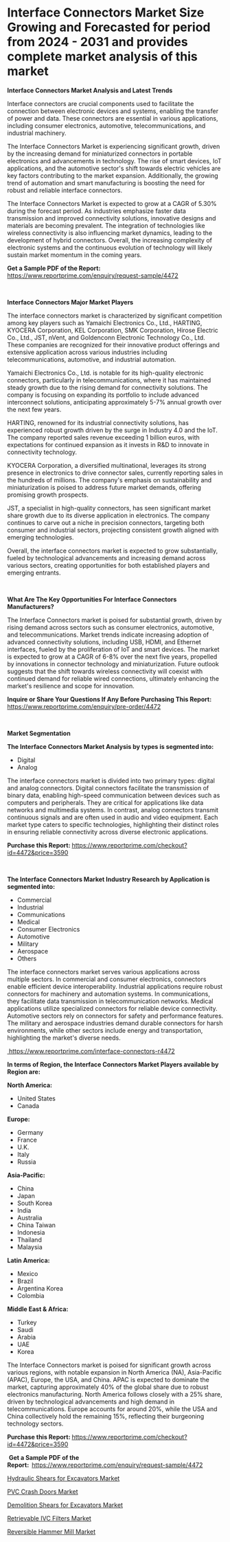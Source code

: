 <p><h1>Interface Connectors Market Size Growing and Forecasted for period from 2024 - 2031 and provides complete market analysis of this market</h1></p><p><strong>Interface Connectors Market Analysis and Latest Trends</strong></p>
<p><p>Interface connectors are crucial components used to facilitate the connection between electronic devices and systems, enabling the transfer of power and data. These connectors are essential in various applications, including consumer electronics, automotive, telecommunications, and industrial machinery. </p><p>The Interface Connectors Market is experiencing significant growth, driven by the increasing demand for miniaturized connectors in portable electronics and advancements in technology. The rise of smart devices, IoT applications, and the automotive sector's shift towards electric vehicles are key factors contributing to the market expansion. Additionally, the growing trend of automation and smart manufacturing is boosting the need for robust and reliable interface connectors.</p><p>The Interface Connectors Market is expected to grow at a CAGR of 5.30% during the forecast period. As industries emphasize faster data transmission and improved connectivity solutions, innovative designs and materials are becoming prevalent. The integration of technologies like wireless connectivity is also influencing market dynamics, leading to the development of hybrid connectors. Overall, the increasing complexity of electronic systems and the continuous evolution of technology will likely sustain market momentum in the coming years.</p></p>
<p><strong>Get a Sample PDF of the Report:&nbsp;</strong> <a href="https://www.reportprime.com/enquiry/request-sample/4472">https://www.reportprime.com/enquiry/request-sample/4472</a></p>
<p>&nbsp;</p>
<p><strong>Interface Connectors Major Market Players</strong></p>
<p><p>The interface connectors market is characterized by significant competition among key players such as Yamaichi Electronics Co., Ltd., HARTING, KYOCERA Corporation, KEL Corporation, SMK Corporation, Hirose Electric Co., Ltd., JST, nVent, and Goldenconn Electronic Technology Co., Ltd. These companies are recognized for their innovative product offerings and extensive application across various industries including telecommunications, automotive, and industrial automation.</p><p>Yamaichi Electronics Co., Ltd. is notable for its high-quality electronic connectors, particularly in telecommunications, where it has maintained steady growth due to the rising demand for connectivity solutions. The company is focusing on expanding its portfolio to include advanced interconnect solutions, anticipating approximately 5-7% annual growth over the next few years.</p><p>HARTING, renowned for its industrial connectivity solutions, has experienced robust growth driven by the surge in Industry 4.0 and the IoT. The company reported sales revenue exceeding 1 billion euros, with expectations for continued expansion as it invests in R&D to innovate in connectivity technology.</p><p>KYOCERA Corporation, a diversified multinational, leverages its strong presence in electronics to drive connector sales, currently reporting sales in the hundreds of millions. The company's emphasis on sustainability and miniaturization is poised to address future market demands, offering promising growth prospects.</p><p>JST, a specialist in high-quality connectors, has seen significant market share growth due to its diverse application in electronics. The company continues to carve out a niche in precision connectors, targeting both consumer and industrial sectors, projecting consistent growth aligned with emerging technologies.</p><p>Overall, the interface connectors market is expected to grow substantially, fueled by technological advancements and increasing demand across various sectors, creating opportunities for both established players and emerging entrants.</p></p>
<p>&nbsp;</p>
<p><strong>What Are The Key Opportunities For Interface Connectors Manufacturers?</strong></p>
<p><p>The Interface Connectors market is poised for substantial growth, driven by rising demand across sectors such as consumer electronics, automotive, and telecommunications. Market trends indicate increasing adoption of advanced connectivity solutions, including USB, HDMI, and Ethernet interfaces, fueled by the proliferation of IoT and smart devices. The market is expected to grow at a CAGR of 6-8% over the next five years, propelled by innovations in connector technology and miniaturization. Future outlook suggests that the shift towards wireless connectivity will coexist with continued demand for reliable wired connections, ultimately enhancing the market's resilience and scope for innovation.</p></p>
<p><strong>Inquire or Share Your Questions If Any Before Purchasing This Report:</strong> <a href="https://www.reportprime.com/enquiry/pre-order/4472">https://www.reportprime.com/enquiry/pre-order/4472</a></p>
<p>&nbsp;</p>
<p><strong>Market Segmentation</strong></p>
<p><strong>The Interface Connectors Market Analysis by types is segmented into:</strong></p>
<p><ul><li>Digital</li><li>Analog</li></ul></p>
<p><p>The interface connectors market is divided into two primary types: digital and analog connectors. Digital connectors facilitate the transmission of binary data, enabling high-speed communication between devices such as computers and peripherals. They are critical for applications like data networks and multimedia systems. In contrast, analog connectors transmit continuous signals and are often used in audio and video equipment. Each market type caters to specific technologies, highlighting their distinct roles in ensuring reliable connectivity across diverse electronic applications.</p></p>
<p><strong>Purchase this Report:&nbsp;</strong><a href="https://www.reportprime.com/checkout?id=4472&price=3590">https://www.reportprime.com/checkout?id=4472&price=3590</a></p>
<p>&nbsp;</p>
<p><strong>The Interface Connectors Market Industry Research by Application is segmented into:</strong></p>
<p><ul><li>Commercial</li><li>Industrial</li><li>Communications</li><li>Medical</li><li>Consumer Electronics</li><li>Automotive</li><li>Military</li><li>Aerospace</li><li>Others</li></ul></p>
<p><p>The interface connectors market serves various applications across multiple sectors. In commercial and consumer electronics, connectors enable efficient device interoperability. Industrial applications require robust connectors for machinery and automation systems. In communications, they facilitate data transmission in telecommunication networks. Medical applications utilize specialized connectors for reliable device connectivity. Automotive sectors rely on connectors for safety and performance features. The military and aerospace industries demand durable connectors for harsh environments, while other sectors include energy and transportation, highlighting the market's diverse needs.</p></p>
<p><a href="https://www.reportprime.com/interface-connectors-r4472">&nbsp;https://www.reportprime.com/interface-connectors-r4472</a></p>
<p><strong>In terms of Region, the Interface Connectors Market Players available by Region are:</strong></p>
<p>
    <p> <strong> North America: </strong>
        <ul>
            <li>United States</li>
            <li>Canada</li>
        </ul>
        </p> 
    <p> <strong> Europe: </strong>
        <ul>
            <li>Germany</li>
            <li>France</li>
            <li>U.K.</li>
            <li>Italy</li>
            <li>Russia</li>
        </ul>
        </p> 
    <p> <strong> Asia-Pacific: </strong>
        <ul>
            <li>China</li>
            <li>Japan</li>
            <li>South Korea</li>
            <li>India</li>
            <li>Australia</li>
            <li>China Taiwan</li>
            <li>Indonesia</li>
            <li>Thailand</li>
            <li>Malaysia</li>
        </ul>
        </p> 
    <p> <strong> Latin America: </strong>
        <ul>
            <li>Mexico</li>
            <li>Brazil</li>
            <li>Argentina Korea</li>
            <li>Colombia</li>
        </ul>
        </p> 
    <p> <strong> Middle East & Africa: </strong>
        <ul>
            <li>Turkey</li>
            <li>Saudi</li>
            <li>Arabia</li>
            <li>UAE</li>
            <li>Korea</li>
        </ul>
    </p>
    </p>
<p><p>The Interface Connectors market is poised for significant growth across various regions, with notable expansion in North America (NA), Asia-Pacific (APAC), Europe, the USA, and China. APAC is expected to dominate the market, capturing approximately 40% of the global share due to robust electronics manufacturing. North America follows closely with a 25% share, driven by technological advancements and high demand in telecommunications. Europe accounts for around 20%, while the USA and China collectively hold the remaining 15%, reflecting their burgeoning technology sectors.</p></p>
<p><strong>Purchase this Report: </strong><a href="https://www.reportprime.com/checkout?id=4472&price=3590">https://www.reportprime.com/checkout?id=4472&price=3590</a></p>
<p>&nbsp;<strong>Get a Sample PDF of the Report:&nbsp;&nbsp;</strong><a href="https://www.reportprime.com/enquiry/request-sample/4472">https://www.reportprime.com/enquiry/request-sample/4472</a></p>
<p><strong></strong></p>
<p><p><a href="https://issuu.com/reportprime-2/docs/hydraulic-shears-for-excavators-mar_016422eb711ce9">Hydraulic Shears for Excavators Market</a></p><p><a href="https://www.linkedin.com/pulse/deep-dive-pvc-crash-doors-market-itstrends-segmentation-competitive-he3lc?trackingId=Rpu1%2BKJzTFq5MMwbW9%2Fq2w%3D%3D">PVC Crash Doors Market</a></p><p><a href="https://issuu.com/reportprime-2/docs/demolition-shears-for-excavators-ma_fdde0341696f62">Demolition Shears for Excavators Market</a></p><p><a href="https://www.linkedin.com/pulse/retrievable-ivc-filters-market-size-share-trends-analysis-report-gtbdc?trackingId=uAez7dJ6Qx%2BuigkG9hBUGQ%3D%3D">Retrievable IVC Filters Market</a></p><p><a href="https://www.linkedin.com/pulse/reversible-hammer-mill-market-share-size-trends-industry-analysis-dhnsc?trackingId=XPHlmpHNTKG8kNuolJg2ew%3D%3D">Reversible Hammer Mill Market</a></p></p>